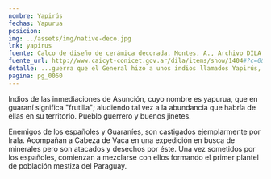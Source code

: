 ```yaml
---
nombre: Yapirús
fechas: Yapurua
posicion: 
img: ../assets/img/native-deco.jpg
lnk: yapirus
fuente: Calco de diseño de cerámica decorada, Montes, A., Archivo DILA
fuente_url: http://www.caicyt-conicet.gov.ar/dila/items/show/1404#?c=0&m=0&s=0&cv=0
detalle: ...guerra que el General hizo a unos indios llamados Yapirús, antiguos enemigos de Guaranís y españoles...
pagina: pg_0060
---
```


<p>Indios de las inmediaciones de Asunción, cuyo nombre es yapurua, que en guaraní significa &quot;frutilla&quot;; aludiendo tal vez a la abundancia que habría de ellas en su territorio. Pueblo guerrero y buenos jinetes.</p>

<p>Enemigos de los españoles y Guaraníes, son castigados ejemplarmente por Irala. Acompañan a Cabeza de Vaca en una expedición en busca de minerales pero son atacados y desechos por éste. Una vez sometidos por los españoles, comienzan a mezclarse con ellos formando el primer plantel de población mestiza del Paraguay.</p>
